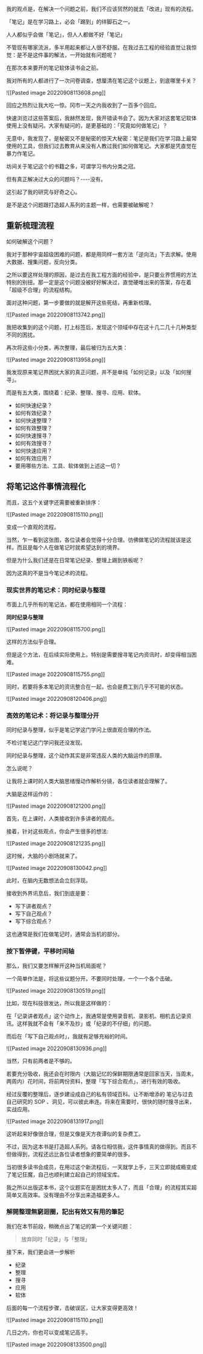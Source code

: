 我的观点是，在解决一个问题之前，我们不应该贸然的就去「改进」现有的流程。

「笔记」是在学习路上，必会「踢到」的绊脚石之一。

人人都似乎会做「笔记」，但人人都做不好「笔记」

不管现有哪家流派，多半用起来都让人很不舒服。在我过去工程的经验直觉让我惊觉：是不是这件事的解法，一开始就有问题呢？

在那次本来要开的笔记软体读书会之前。

我对所有的人都进行了一次问卷调查，想厘清在笔记这个议题上，到底哪里卡关？

![[Pasted image 20220908113608.png]]

回应之热烈让我大吃一惊。冈市一天之内我收到了一百多个回应。

快速浏览过这些答案后，我赫然发现，我开错读书会了。因为大家对这套笔记软体使用上没有疑问。大家有疑问的，是更基础的：「究竟如何做笔记」？

无意中，我发现了，是秘密又不是秘密的惊天大秘密：笔记是我们在学习路上最常使用的工具，但我们过去教育从来没有人教过我们如何做笔记。大家都是凭直觉在暴力作笔记。

坊间关于笔记这个的书籍之多，可谓学习书内分类之冠。

但有真正解决过大众的问题吗？----没有。

这引起了我的研究与好奇之心。

是不是这个问题跟打造超人系列的主题一样，也需要被破解呢？

## 重新梳理流程

如何破解这个问题？

我对于那种宇宙超级困难的问题，都是用同样一套方法「逆向法」下去求解。使用大数据、搜集问题，反向分类。

之所以要这样处理的原因，是过去在我工程方面的经验中，是只要业界惯用的方法特别的别扭。那一定是这个问题没被好好解决过，直觉硬堆出来的答案，存在着「超级不合理」的流程结构。

面对这种问题，第一步要做的就是解开这些死结，再重新梳理。

![[Pasted image 20220908113742.png]]

我把收集到的这个问题，打上标签后，发现这个领域中存在这十几二几十几种类型不同的困扰。

再次将这些小分类，再次整理，最后被归为五大类：

![[Pasted image 20220908113958.png]]

我发现原来笔记界困扰大家的真正问题，并不是单纯「如何记录」以及「如何搜寻」。

而是有五大类，围绕着：纪录、整理、搜寻、应用、软体。

* 如何快速纪录？
* 如何有效纪录？
* 如何快速整理？
* 如何有效整理？
* 如何快速搜寻？
* 如何有效搜寻？
* 如何快速应用？
* 如何有效应用？
* 要用哪些方法、工具、软体做到上述这一切？


## 将笔记这件事情流程化


而且，这五个关键字还需要被重新排序：


![[Pasted image 20220908115110.png]]

变成一个直观的流程。

当然，乍一看到这张图，各位读者会觉得十分合理。彷佛做笔记的流程就该是这样。而且是每个人在做笔记时就希望达到的境界。

但是为什么我们还是在日常笔记纪录、整理上踢到铁板呢？

因为这真的不是当今笔记术的流程。

### 现实世界的笔记术：同时纪录与整理

市面上几乎所有的笔记法，都在使用相同一个流程：

**同时纪录与整理**

![[Pasted image 20220908115700.png]]

这样的方法似乎合理。

但是这个方法，在后续实际使用上。特别是需要搜寻笔记内资讯时，却变得相当困难。

![[Pasted image 20220908115755.png]]

同时，若要将多本笔记的资讯整合在一起，也会是费工到几乎不可能的状态。

![[Pasted image 20220908120406.png]]

### 高效的笔记术：将记录与整理分开

同时纪录与整理，似乎是笔记学这门学问上很直观合理的作法。

不检讨笔记这门学问我还没发现。

同时纪录与整理，这个动作其实是非常违反人类的大脑运作的原理。

怎么说呢？

让我将上课时的人类大脑思绪慢动作解析分镜，各位读者就会理解了。

大脑是这样运作的：

![[Pasted image 20220908121200.png]]

首先，在上课时，人类接收到许多讲者的观点。

接着，针对这些观点，你会产生很多的想法:

![[Pasted image 20220908121235.png]]

这时候，大脑的小剧场就来了。

![[Pasted image 20220908130042.png]]

此时，在脑内无数想法会立刻浮现。

接收到外界讯息后，我们到底是要：

* 写下讲者观点？
* 写下自己观点？
* 写下综合观点？

这也通常是我们在做笔记时，通常会当机的部分。


### 按下暂停键，平移时间轴

那么，我们又要怎样解开这种当机局面呢？

一个简单作法是，将这些议题分开。不要同时处理，一个一个各个击破。

![[Pasted image 20220908130519.png]]

比如，现在科技很发达，所以我是这样做的：

在「记录讲者观点」这个动作上，我通常是使用录音机、录影机、相机去记录资讯。这样我就不会有「来不及抄」或「纪录的不仔细」的问题。

而后在「写下自己观点时」，我就有足够充裕的时间。

![[Pasted image 20220908130936.png]]

当然，只有前两者是不够的。

若要充分吸收，我还会在时限内（大脑记忆的保鲜期限通常是回家当天，当周末，两周内）花时间，将前两份资料，整理「写下综合观点」，进行有效的吸收。

经过反覆的整理后，逐步建设成自己的私有领域百科。让不断增添的
笔记与过去自己研究的 SOP 、洞见，可以彼此串连。将来在需要时，很快的随时搜寻出来，实战应用。

![[Pasted image 20220908131917.png]]

这听起来好像很合理，但是又像是天方夜谭似的复杂费工。

不过，因为这本书是打造超人系列。请各位相信我，这件事情真的做得到。而且不但做得到，流程还远比各位读者想象的要简单的很多。

当初很多读书会成员，在用过这个新流程后，一天就学上手，三天立即就成瘾变成了笔记狂魔，自己也顺利建立起自己的领域宝库。

我之所以出版这本书，这个议题实在是困扰太多人了，而且「合理」的流程其实超简单又高效率。没有理由不分享出来造福更多人。

### 解開整理無窮迴圈，記出有效又有用的筆記

我们在本节前段，稍微点出了笔记的第一个关键问题：

> 放弃同时「纪录」与「整理」

接下来，我们更会进一步解析

* 纪录
* 整理
* 搜寻
* 应用
* 软体

后面的每一个流程步骤，击破误区，让大家变得更高效！


![[Pasted image 20220908115110.png]]

几日之内，你也可以变成笔记高手。

![[Pasted image 20220908133500.png]]
